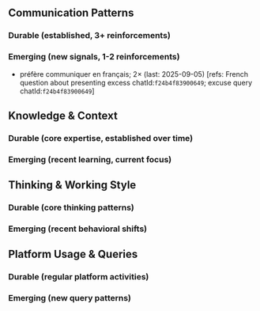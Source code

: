 ## Communication Patterns
### Durable (established, 3+ reinforcements)

### Emerging (new signals, 1-2 reinforcements)
- préfère communiquer en français; 2× (last: 2025-09-05) [refs: French question about presenting excess chatId:`f24b4f83900649`; excuse query chatId:`f24b4f83900649`]

## Knowledge & Context
### Durable (core expertise, established over time)

### Emerging (recent learning, current focus)

## Thinking & Working Style
### Durable (core thinking patterns)

### Emerging (recent behavioral shifts)

## Platform Usage & Queries
### Durable (regular platform activities)

### Emerging (new query patterns)
